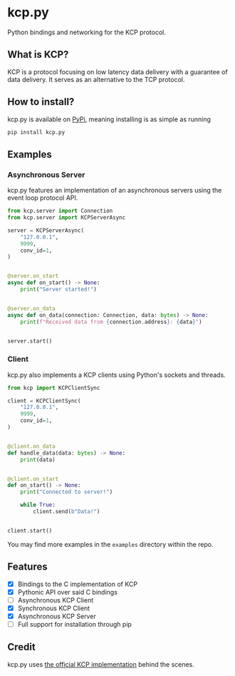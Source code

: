 # kcp.py
Python bindings and networking for the KCP protocol.

## What is KCP?
KCP is a protocol focusing on low latency data delivery with a guarantee of data delivery. It serves as an alternative to the TCP protocol.

## How to install?
kcp.py is available on [PyPi](https://pypi.org/project/kcp-py/), meaning installing is as simple as running
```sh
pip install kcp.py
```

## Examples
### Asynchronous Server
kcp.py features an implementation of an asynchronous servers using the event loop protocol API.
```py
from kcp.server import Connection
from kcp.server import KCPServerAsync

server = KCPServerAsync(
    "127.0.0.1",
    9999,
    conv_id=1,
)


@server.on_start
async def on_start() -> None:
    print("Server started!")


@server.on_data
async def on_data(connection: Connection, data: bytes) -> None:
    print(f"Received data from {connection.address}: {data}")


server.start()
```

### Client
kcp.py also implements a KCP clients using Python's sockets and threads.
```py
from kcp import KCPClientSync

client = KCPClientSync(
    "127.0.0.1",
    9999,
    conv_id=1,
)


@client.on_data
def handle_data(data: bytes) -> None:
    print(data)


@client.on_start
def on_start() -> None:
    print("Connected to server!")

    while True:
        client.send(b"Data!")


client.start()
```

You may find more examples in the `examples` directory within the repo.

## Features
- [x] Bindings to the C implementation of KCP
- [x] Pythonic API over said C bindings
- [ ] Asynchronous KCP Client
- [x] Synchronous KCP Client
- [x] Asynchronous KCP Server
- [ ] Full support for installation through pip

## Credit
kcp.py uses [the official KCP implementation](https://github.com/skywind3000/kcp) behind the scenes.
